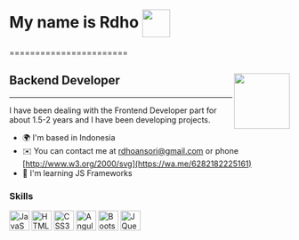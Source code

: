 # My name is Rdho <img src="https://media.giphy.com/media/gM5qFksULw54NMWyry/giphy.gif" width="50" height="50" align="center">  

=======================

## Backend Developer <img align='right' src="https://media.giphy.com/media/trN83pDD8yRDHBGfl3/giphy.gif" width="100">
-----------------

I have been dealing with the Frontend Developer part for about 1.5-2 years and I have been developing projects.

* 🌍  I'm based in Indonesia
* ✉️  You can contact me at [rdhoansori@gmail.com](mailto:rdhoansori@gmail.com) or phone [http://www.w3.org/2000/svg](https://wa.me/6282182225161)
* 🧠  I'm learning JS Frameworks

### Skills

<p align="left">
<a href="https://developer.mozilla.org/en-US/docs/Web/JavaScript" target="_blank" rel="noreferrer"><img src="https://raw.githubusercontent.com/danielcranney/readme-generator/main/public/icons/skills/javascript-colored.svg" width="36" height="36" alt="JavaScript" /></a>
<a href="https://developer.mozilla.org/en-US/docs/Glossary/HTML5" target="_blank" rel="noreferrer"><img src="https://raw.githubusercontent.com/danielcranney/readme-generator/main/public/icons/skills/html5-colored.svg" width="36" height="36" alt="HTML5" /></a>
<a href="https://www.w3.org/TR/CSS/#css" target="_blank" rel="noreferrer"><img src="https://raw.githubusercontent.com/danielcranney/readme-generator/main/public/icons/skills/css3-colored.svg" width="36" height="36" alt="CSS3" /></a>
<a href="https://angular.io/" target="_blank" rel="noreferrer"><img src="https://raw.githubusercontent.com/danielcranney/readme-generator/main/public/icons/skills/angularjs-colored.svg" width="36" height="36" alt="Angular" /></a>
<a href="https://getbootstrap.com/" target="_blank" rel="noreferrer"><img src="https://raw.githubusercontent.com/danielcranney/readme-generator/main/public/icons/skills/bootstrap-colored.svg" width="36" height="36" alt="Bootstrap" /></a>
<a href="https://jquery.com/" target="_blank" rel="noreferrer"><img src="https://raw.githubusercontent.com/danielcranney/readme-generator/main/public/icons/skills/jquery-colored.svg" width="36" height="36" alt="JQuery" /></a>
</p>

